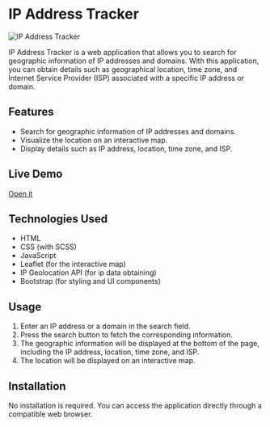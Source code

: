 # IP Address Tracker

![IP Address Tracker](./src/assets/images/ip.png)

IP Address Tracker is a web application that allows you to search for geographic information of IP addresses and domains. With this application, you can obtain details such as geographical location, time zone, and Internet Service Provider (ISP) associated with a specific IP address or domain.

## Features

- Search for geographic information of IP addresses and domains.
- Visualize the location on an interactive map.
- Display details such as IP address, location, time zone, and ISP.

## Live Demo

[Open it](https://ip-address-tracker-tool.netlify.app/)

## Technologies Used

- HTML
- CSS (with SCSS)
- JavaScript
- Leaflet (for the interactive map)
- IP Geolocation API (for ip data obtaining)
- Bootstrap (for styling and UI components)

## Usage

1. Enter an IP address or a domain in the search field.
2. Press the search button to fetch the corresponding information.
3. The geographic information will be displayed at the bottom of the page, including the IP address, location, time zone, and ISP.
4. The location will be displayed on an interactive map.

## Installation

No installation is required. You can access the application directly through a compatible web browser.

